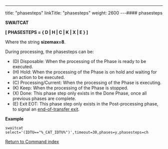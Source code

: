 ---
title: "phasesteps"
linkTitle: "phasesteps"
weight: 2600
---#### phasesteps

****SWAITCAT****

****[ PHASESTEPS = { D &#124; H &#124; C &#124; K &#124; X &#124; E } ]****

Where the string ****sizemax=8****.

During processing, the phasesteps can be:

* \(D\) Disposable: When the processing of the Phase is ready to be executed.
* \(H\) Hold: When the processing of the Phase is on hold and waiting for an action to be executed.
* \(C\) Processing/Current: When the processing of the Phase is executing.
* \(K\) Keep: When the processing of the Phase is stopped.
* \(X\) Done: This phase step only exists in the Done Phase, once all previous phases are complete.
* \(E\) Exit EOT: This phase step only exists in the Post-processing phase, to signal an [end-of-transfer exit](../../../../app_integration_intro/managing_exits/about_the_end_of_transfer_type_exit).

****Example****

```
swaitcat select='(IDTU=="%_CAT_IDTU%")',timeout=30,phases=y,phasesteps=ch
```

[Return to Command index](../../)
